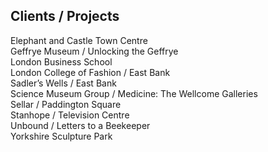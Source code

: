 ## Clients / Projects

Elephant and Castle Town Centre <br>
Geffrye Museum / Unlocking the Geffrye <br>
London Business School <br>
London College of Fashion / East Bank <br>
Sadler&#8217;s Wells / East Bank <br>
Science Museum Group / Medicine: The Wellcome Galleries <br>
Sellar / Paddington Square <br>
Stanhope / Television Centre <br>
Unbound / Letters to a Beekeeper <br>
Yorkshire Sculpture Park <br>
